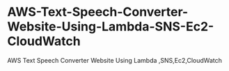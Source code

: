 # AWS-Text-Speech-Converter-Website-Using-Lambda-SNS-Ec2-CloudWatch
AWS Text Speech Converter Website Using Lambda ,SNS,Ec2,CloudWatch
